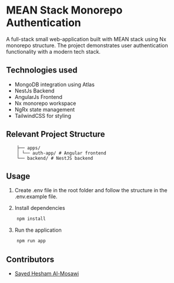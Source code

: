 # MEAN Stack Monorepo Authentication

A full-stack small web-application built with MEAN stack using Nx monorepo structure. The project demonstrates user authentication functionality with a modern tech stack.

## Technologies used

- MongoDB integration using Atlas
- NestJs Backend
- AngularJs Frontend
- Nx monorepo workspace
- NgRx state management
- TailwindCSS for styling

## Relevant Project Structure
```
    ├── apps/
    │ └── auth-app/ # Angular frontend
    └── backend/ # NestJS backend
```

## Usage

1. Create .env file in the root folder and follow the structure in the .env.example file.

2. Install dependencies
```bash
    npm install
```

3. Run the application
```bash
    npm run app
```

## Contributors

- [Sayed Hesham Al-Mosawi](https://github.com/heshamalmosawi)
